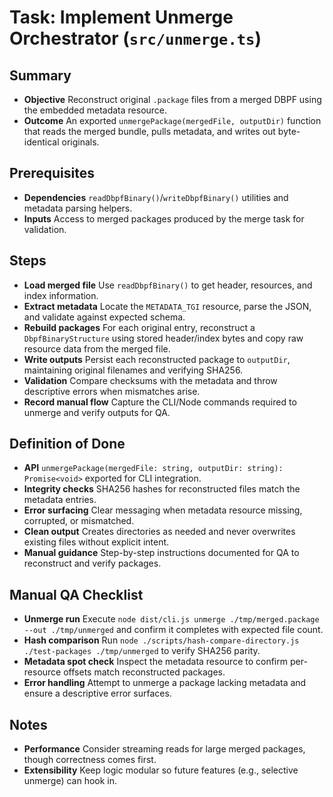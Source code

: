 # Task: Implement Unmerge Orchestrator (`src/unmerge.ts`)

## Summary
- **Objective** Reconstruct original `.package` files from a merged DBPF using the embedded metadata resource.
- **Outcome** An exported `unmergePackage(mergedFile, outputDir)` function that reads the merged bundle, pulls metadata, and writes out byte-identical originals.

## Prerequisites
- **Dependencies** `readDbpfBinary()`/`writeDbpfBinary()` utilities and metadata parsing helpers.
- **Inputs** Access to merged packages produced by the merge task for validation.

## Steps
- **Load merged file** Use `readDbpfBinary()` to get header, resources, and index information.
- **Extract metadata** Locate the `METADATA_TGI` resource, parse the JSON, and validate against expected schema.
- **Rebuild packages** For each original entry, reconstruct a `DbpfBinaryStructure` using stored header/index bytes and copy raw resource data from the merged file.
- **Write outputs** Persist each reconstructed package to `outputDir`, maintaining original filenames and verifying SHA256.
- **Validation** Compare checksums with the metadata and throw descriptive errors when mismatches arise.
- **Record manual flow** Capture the CLI/Node commands required to unmerge and verify outputs for QA.

## Definition of Done
- **API** `unmergePackage(mergedFile: string, outputDir: string): Promise<void>` exported for CLI integration.
- **Integrity checks** SHA256 hashes for reconstructed files match the metadata entries.
- **Error surfacing** Clear messaging when metadata resource missing, corrupted, or mismatched.
- **Clean output** Creates directories as needed and never overwrites existing files without explicit intent.
- **Manual guidance** Step-by-step instructions documented for QA to reconstruct and verify packages.

## Manual QA Checklist
- **Unmerge run** Execute `node dist/cli.js unmerge ./tmp/merged.package --out ./tmp/unmerged` and confirm it completes with expected file count.
- **Hash comparison** Run `node ./scripts/hash-compare-directory.js ./test-packages ./tmp/unmerged` to verify SHA256 parity.
- **Metadata spot check** Inspect the metadata resource to confirm per-resource offsets match reconstructed packages.
- **Error handling** Attempt to unmerge a package lacking metadata and ensure a descriptive error surfaces.

## Notes
- **Performance** Consider streaming reads for large merged packages, though correctness comes first.
- **Extensibility** Keep logic modular so future features (e.g., selective unmerge) can hook in.
